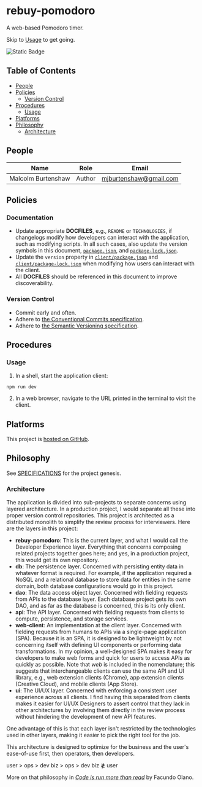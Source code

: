 # rebuy-pomodoro

A web-based Pomodoro timer.

Skip to [Usage](#usage) to get going.

![Static Badge](https://img.shields.io/badge/version-0.0.1-aa3288?labelColor=3754d5)

## Table of Contents

- [People](#principals)
- [Policies](#policies)
  - [Version Control](#version-control)
- [Procedures](#procedures)
  - [Usage](#usage)
- [Platforms](#platforms)
- [Philosophy](#philosophy)
  - [Architecture](#architecture)

## People

| Name               | Role   | Email                  |
| ------------------ | ------ | ---------------------- |
| Malcolm Burtenshaw | Author | mjburtenshaw@gmail.com |

## Policies

### Documentation

- Update appropriate **DOCFILES**, e.g., `README` or `TECHNOLOGIES`, if changelogs modify how developers can interact with the application, such as modifying scripts. In all such cases, also update the version symbols in this document, [`package.json`](package.json), and [`package-lock.json`](package-lock.json).
- Update the `version` property in [`client/package.json`](client/package.json) and [`client/package-lock.json`](client/package-lock.json) when modifying how users can interact with the client.
- All **DOCFILES** should be referenced in this document to improve discoverability.

### Version Control

- Commit early and often.
- Adhere to [the Conventional Commits specification](https://www.conventionalcommits.org/en/v1.0.0/).
- Adhere to [the Semantic Versioning specification](https://semver.org).

## Procedures

### Usage

1. In a shell, start the application client:

```shell
npm run dev
```

2. In a web browser, navigate to the URL printed in the terminal to visit the client.

## Platforms

This project is [hosted on GitHub](https://github.com/mjburtenshaw/rebuy-pomodoro).

## Philosophy

See [SPECIFICATIONS](SPECIFICATIONS.md) for the project genesis.

### Architecture

The application is divided into sub-projects to separate concerns using layered architecture. In a production project, I would separate all these into proper version control repositories. This project is architected as a distributed monolith to simplify the review process for interviewers. Here are the layers in this project:

- **rebuy-pomodoro**: This is the current layer, and what I would call the Developer Experience layer. Everything that concerns composing related projects together goes here; and yes, in a production project, this would get its own repository.
- **db**: The persistence layer. Concerned with persisting entity data in whatever format is required. For example, if the application required a NoSQL and a relational database to store data for entities in the same domain, both database configurations would go in this project.
- **dao**: The data access object layer. Concerned with fielding requests from APIs to the database layer. Each database project gets its own DAO, and as far as the database is concerned, this is its only client.
- **api**: The API layer. Concerned with fielding requests from clients to compute, persistence, and storage services.
- **web-client**: An implementation at the client layer. Concerned with fielding requests from humans to APIs via a single-page application (SPA). Because it is an SPA, it is designed to be lightweight by not concerning itself with defining UI components or performing data transformations. In my opinion, a well-designed SPA makes it easy for developers to make web forms and quick for users to access APIs as quickly as possible. Note that *web* is included in the nomenclature; this suggests that interchangeable clients can use the same API and UI library, e.g., web extension clients (Chrome), app extension clients (Creative Cloud), and mobile clients (App Store).
- **ui**: The UI/UX layer. Concerned with enforcing a consistent user experience across all clients. I find having this separated from clients makes it easier for UI/UX Designers to assert control that they lack in other architectures by involving them directly in the review process without hindering the development of new API features.

One advantage of this is that each layer isn't restricted by the technologies used in other layers, making it easier to pick the right tool for the job.

This architecture is designed to optimize for the business and the user's ease-of-use first, then operators, then developers.

user > ops > dev
biz > ops > dev
biz ≹ user

More on that philosophy in [*Code is run more than read*](https://olano.dev/2023-11-30-code-is-run-more-than-read/) by Facundo Olano.
